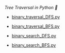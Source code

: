 *Tree Traversal in Python 🐍*


* [binary_traversal_DFS.py](./binary_traversal_DFS.py)
* [binary_traversal_BFS.py](./binary_traversal_BFS.py)

* [binary_search_DFS.py](./binary_search_DFS.py)
* [binary_search_BFS.py](binary_search_BFS.py)
